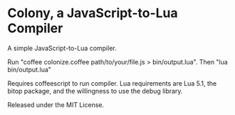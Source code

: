 # Colony, a JavaScript-to-Lua Compiler

A simple JavaScript-to-Lua compiler.

Run "coffee colonize.coffee path/to/your/file.js > bin/output.lua".
Then "lua bin/output.lua"

Requires coffeescript to run compiler.
Lua requirements are Lua 5.1, the bitop package, and the willingness to use the debug library.

Released under the MIT License.
